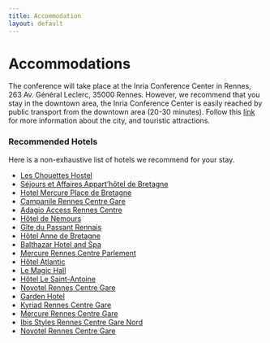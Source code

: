 ```yaml
---
title: Accommodation
layout: default
---
```


# Accommodations

The conference will take place at the Inria Conference Center in Rennes, 263 Av. Général Leclerc, 35000 Rennes. However, we recommend that you stay in the downtown area, the Inria Conference Center is easily reached by public transport from the downtown area (20-30 minutes). Follow this [link](https://www.tourisme-rennes.com/en/) for more information about the city, and touristic attractions.

### Recommended Hotels

Here is a non-exhaustive list of hotels we recommend for your stay.

* [Les Chouettes Hostel](https://www.chouettes-hostel.com/)
* [Séjours et Affaires Appart’hôtel de Bretagne](https://www.tourisme-rennes.com/en/)
* [Hotel Mercure Place de Bretagne](https://www.tourisme-rennes.com/en/)
* [Campanile Rennes Centre Gare](https://www.tourisme-rennes.com/en/)
* [Adagio Access Rennes Centre](https://www.tourisme-rennes.com/en/)
* [Hôtel de Nemours](https://www.tourisme-rennes.com/en/)
* [Gîte du Passant Rennais](https://www.tourisme-rennes.com/en/)
* [Hôtel Anne de Bretagne](https://www.tourisme-rennes.com/en/)
* [Balthazar Hotel and Spa](https://www.tourisme-rennes.com/en/)
* [Mercure Rennes Centre Parlement](https://www.tourisme-rennes.com/en/)
* [Hôtel Atlantic](https://www.tourisme-rennes.com/en/)
* [Le Magic Hall](https://www.tourisme-rennes.com/en/)
* [Hôtel Le Saint-Antoine](https://www.tourisme-rennes.com/en/)
* [Novotel Rennes Centre Gare](https://www.tourisme-rennes.com/en/)
* [Garden Hotel](https://www.tourisme-rennes.com/en/)
* [Kyriad Rennes Centre Gare](https://www.tourisme-rennes.com/en/)
* [Mercure Rennes Centre Gare](https://www.tourisme-rennes.com/en/)
* [Ibis Styles Rennes Centre Gare Nord](https://www.tourisme-rennes.com/en/)
* [Novotel Rennes Centre Gare](https://www.tourisme-rennes.com/en/)

